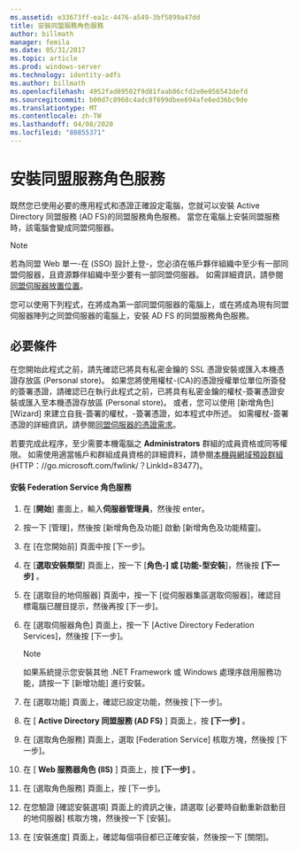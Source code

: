 ```yaml
---
ms.assetid: e33673ff-ea1c-4476-a549-3bf5899a47dd
title: 安裝同盟服務角色服務
author: billmath
manager: femila
ms.date: 05/31/2017
ms.topic: article
ms.prod: windows-server
ms.technology: identity-adfs
ms.author: billmath
ms.openlocfilehash: 4952fad89502f9d81faab86cfd2e0e056543defd
ms.sourcegitcommit: b00d7c8968c4adc8f699dbee694afe6ed36bc9de
ms.translationtype: MT
ms.contentlocale: zh-TW
ms.lasthandoff: 04/08/2020
ms.locfileid: "80855371"
---
```

# <a name="install-the-federation-service-role-service"></a>安裝同盟服務角色服務

既然您已使用必要的應用程式和憑證正確設定電腦，您就可以安裝 Active Directory 同盟服務 \(AD FS\)的同盟服務角色服務。 當您在電腦上安裝同盟服務時，該電腦會變成同盟伺服器。  
  
> [!NOTE]  
> 若為同盟 Web 單一\-在 \(SSO\) 設計上登\-，您必須在帳戶夥伴組織中至少有一部同盟伺服器，且資源夥伴組織中至少要有一部同盟伺服器。 如需詳細資訊，請參閱[同盟伺服器放置位置](https://technet.microsoft.com/library/dd807127.aspx)。  
  
您可以使用下列程式，在將成為第一部同盟伺服器的電腦上，或在將成為現有同盟伺服器陣列之同盟伺服器的電腦上，安裝 AD FS 的同盟服務角色服務。  
  
## <a name="prerequisites"></a>必要條件  
在您開始此程式之前，請先確認已將具有私密金鑰的 SSL 憑證安裝或匯入本機憑證存放區 \(Personal store\)。 如果您將使用權杖\-\(CA\)的憑證授權單位單位所簽發的簽署憑證，請確認已在執行此程式之前，已將具有私密金鑰的權杖\-簽署憑證安裝或匯入至本機憑證存放區 \(Personal store\)。 或者，您可以使用 [新增角色] [Wizard] 來建立自我\-簽署的權杖，\-簽署憑證，如本程式中所述。 如需權杖\-簽署憑證的詳細資訊，請參閱[同盟伺服器的憑證需求](https://technet.microsoft.com/library/dd807040.aspx)。  
  
若要完成此程序，至少需要本機電腦之 **Administrators** 群組的成員資格或同等權限。  如需使用適當帳戶和群組成員資格的詳細資料，請參閱[本機與網域預設群組](https://go.microsoft.com/fwlink/?LinkId=83477)\(HTTP：\/\/go.microsoft.com\/fwlink\/？LinkId\=83477\)。   
  
#### <a name="to-install-the-federation-service-role-service"></a>安裝 Federation Service 角色服務  
  
1.  在 [**開始**] 畫面上，輸入**伺服器管理員**，然後按 enter。  
  
2.  按一下 [管理]，然後按 [新增角色及功能] 啟動 [新增角色及功能精靈]。  
  
3.  在 [在您開始前] 頁面中按 [下一步]。  
  
4.  在 [**選取安裝類型**] 頁面上，按一下 [**角色\-] 或 [功能\-型安裝**]，然後按 **[下一步]** 。  
  
5.  在 [選取目的地伺服器] 頁面中，按一下 [從伺服器集區選取伺服器]，確認目標電腦已醒目提示，然後再按 [下一步]。  
  
6.  在 [選取伺服器角色] 頁面上，按一下 [Active Directory Federation Services]，然後按 [下一步]。  
  
    > [!NOTE]  
    > 如果系統提示您安裝其他 .NET Framework 或 Windows 處理序啟用服務功能，請按一下 [新增功能] 進行安裝。  
  
7.  在 [選取功能] 頁面上，確認已設定功能，然後按 [下一步]。  
  
8.  在 [ **Active Directory 同盟服務 \(AD FS\)** ] 頁面上，按 **[下一步]** 。  
  
9. 在 [選取角色服務] 頁面上，選取 [Federation Service] 核取方塊，然後按 [下一步]。  
  
10. 在 [ **Web 服務器角色 \(IIS\)** ] 頁面上，按 **[下一步]** 。  
  
11. 在 [選取角色服務] 頁面上，按 [下一步]。  
  
12. 在您驗證 [確認安裝選項] 頁面上的資訊之後，請選取 [必要時自動重新啟動目的地伺服器] 核取方塊，然後按一下 [安裝]。  
  
13. 在 [安裝進度] 頁面上，確認每個項目都已正確安裝，然後按一下 [關閉]。  
  

